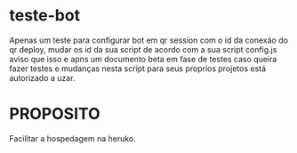 # teste-bot
Apenas um teste para configurar bot em qr session com o id da conexão do qr deploy, mudar os id da sua script de acordo com a sua script config.js aviso que isso e apns um documento beta em fase de testes
caso queira fazer testes e mudanças nesta script para seus proprios projetos está autorizado a uzar.


# PROPOSITO
Facilitar a hospedagem na heruko.
